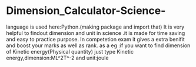 # Dimension_Calculator-Science-
language is used here:Python.(making package and import that)
It is very helpful to findout dimension and unit in science .it is made for time saving and easy to practice purpose.
In competetion exam it gives a extra benifit and boost your marks as well as rank.
as a eg :if you want to find dimension of Kinetic energy(Physical quantity) just type Kinetic energy,dimension:ML^2T^-2 and unit:joule
